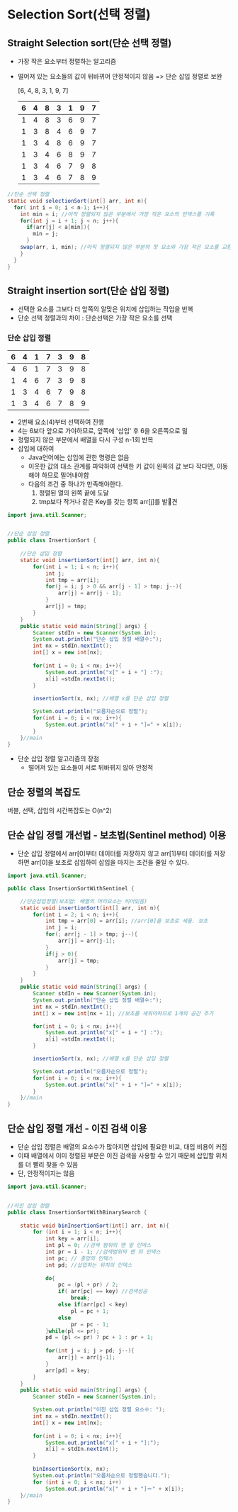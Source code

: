# Selection Sort(선택 정렬)

## Straight Selection sort(단순 선택 정렬)

- 가장 작은 요소부터 정렬하는 알고리즘

- 떨어져 있는 요소들의 값이 뒤바뀌어 안정적이지 않음 => 단순 삽입 정렬로 보완

  [6, 4, 8, 3, 1, 9, 7]

  | 6    | 4    | 8    | 3    | 1    | 9    | 7    |
  | ---- | ---- | ---- | ---- | ---- | ---- | ---- |
  | 1    | 4    | 8    | 3    | 6    | 9    | 7    |
  | 1    | 3    | 8    | 4    | 6    | 9    | 7    |
  | 1    | 3    | 4    | 8    | 6    | 9    | 7    |
  | 1    | 3    | 4    | 6    | 8    | 9    | 7    |
  | 1    | 3    | 4    | 6    | 7    | 9    | 8    |
  | 1    | 3    | 4    | 6    | 7    | 8    | 9    |

```java
//단순 선택 정렬
static void selectionSort(int[] arr, int n){
  for( int i = 0; i < n-1; i++){
    int min = i; //아직 정렬되지 않은 부분에서 가장 작은 요소의 인덱스를 기록
    for(int j = i + 1; j < n; j++){
      if(arr[j] < a[min]){
        min = j;
      }
    swap(arr, i, min); //아직 정렬되지 않은 부분의 첫 요소와 가장 작은 요소를 교환
    }
  }
}
```



## Straight insertion sort(단순 삽입 정렬)

- 선택한 요소를 그보다 더 앞쪽의 알맞은 위치에 삽입하는 작업을 반복
- 단순 선택 정렬과의 차이 : 단순선택은 가장 작은 요소를 선택

### 단순 삽입 정렬

| 6    | 4    | 1    | 7    | 3    | 9    | 8    |
| ---- | ---- | ---- | ---- | ---- | ---- | ---- |
| 4    | 6    | 1    | 7    | 3    | 9    | 8    |
| 1    | 4    | 6    | 7    | 3    | 9    | 8    |
| 1    | 3    | 4    | 6    | 7    | 9    | 8    |
| 1    | 3    | 4    | 6    | 7    | 8    | 9    |

- 2번째 요소(4)부터 선택하여 진행
- 4는 6보다 앞으로 가야하므로, 앞쪽에 '삽입' 후 6을 오른쪽으로 밂
- 정렬되지 않은 부분에서 배열을 다시 구성 n-1회 반복
- 삽입에 대하여
  - Java언어에는 삽입에 관한 명령은 없음
  - 이웃한 값의 대소 관계를 파악하여 선택한 키 값이 왼쪽의 값 보다 작다면, 이동해야 하므로 밀어내야함
  - 다음의 조건 중 하나가 만족해야한다.
    1. 정렬된 열의 왼쪽 끝에 도달
    2. tmp보다 작거나 같은 Key를 갖는 항목 arr[j]를 발견

```java
import java.util.Scanner;


//단순 삽입 정렬
public class InsertionSort {
    
    //단순 삽입 정렬
    static void insertionSort(int[] arr, int n){
        for(int i = 1; i < n; i++){
            int j;
            int tmp = arr[i];
            for(j = i; j > 0 && arr[j - 1] > tmp; j--){
                arr[j] = arr[j - 1];
            }
            arr[j] = tmp;
        }
    }
    public static void main(String[] args) {
        Scanner stdIn = new Scanner(System.in);
        System.out.println("단순 삽입 정렬 배열수:");
        int nx = stdIn.nextInt();
        int[] x = new int[nx];
        
        for(int i = 0; i < nx; i++){
            System.out.println("x[" + i + "] :");
            x[i] =stdIn.nextInt();
        }
        
        insertionSort(x, nx); //배열 x를 단순 삽입 정렬

        System.out.println("오름차순으로 정렬");
        for(int i = 0; i < nx; i++){
            System.out.println("x[" + i + "]=" + x[i]);
        }
    }//main
}
```

- 단순 삽입 정렬 알고리즘의 장점
  - 떨어져 있는 요소들이 서로 뒤바뀌지 않아 안정적

## 단순 정렬의 복잡도

버블, 선택, 삽입의  시간복잡도는 O(n^2)



## 단순 삽입 정렬 개선법 - 보초법(Sentinel  method) 이용

- 단순 삽입 정렬에서 arr[0]부터 데이터를 저장하지 않고 arr[1]부터 데이터를 저장하면 arr[0]을 보초로 삽입하여 삽입을 마치는 조건을 줄일 수 있다.

```java
import java.util.Scanner;

public class InsertionSortWithSentinel {

    //단순삽입정렬(보초법: 배열의 머리요소는 비어있음)
    static void insertionSort(int[] arr, int n){
        for(int i = 2; i < n; i++){
            int tmp = arr[0] = arr[i]; //arr[0]을 보초로 세움. 보초
            int j = i;
            for(; arr[j - 1] > tmp; j--){
                arr[j] = arr[j-1];
            }
            if(j > 0){
                arr[j] = tmp;
            }
        }
    }
    public static void main(String[] args) {
        Scanner stdIn = new Scanner(System.in);
        System.out.println("단순 삽입 정렬 배열수:");
        int nx = stdIn.nextInt();
        int[] x = new int[nx + 1]; //보초를 세워야하므로 1개의 공간 추가 

        for(int i = 0; i < nx; i++){
            System.out.println("x[" + i + "] :");
            x[i] =stdIn.nextInt();
        }

        insertionSort(x, nx); //배열 x를 단순 삽입 정렬

        System.out.println("오름차순으로 정렬");
        for(int i = 0; i < nx; i++){
            System.out.println("x[" + i + "]=" + x[i]);
        }
    }//main
}
```



## 단순 삽입 정렬 개선 - 이진 검색 이용

- 단순 삽입 정렬은 배열의 요소수가 많아지면 삽입에 필요한 비교, 대입 비용이 커짐
- 이때 배열에서 이미 정렬된 부분은 이진 검색을 사용할 수 있기 때문에 삽입할 위치를 더 빨리 찾을 수 있음
- 단, 안정적이지는 않음

```java
import java.util.Scanner;


//이진 삽입 정렬
public class InsertionSortWithBinarySearch {
    
    static void binInsertionSort(int[] arr, int n){
        for (int i = 1; i < n; i++){
            int key = arr[i];
            int pl = 0; //검색 범위의 맨 앞 인덱스
            int pr = i - 1; //검색범위의 맨 뒤 인덱스
            int pc; // 중앙의 인덱스
            int pd; //삽입하는 위치의 인덱스
            
            do{
                pc = (pl + pr) / 2;
                if( arr[pc] == key) //검색성공
                    break;
                else if(arr[pc] < key)
                    pl = pc + 1;
                else
                    pr = pc - 1;
            }while(pl <= pr);
            pd = (pl <= pr) ? pc + 1 : pr + 1;
            
            for(int j = i; j > pd; j--){
                arr[j] = arr[j-1];
            }
            arr[pd] = key;
        }
    }
    public static void main(String[] args) {
        Scanner stdIn = new Scanner(System.in);

        System.out.println("이진 삽입 정렬 요소수: ");
        int nx = stdIn.nextInt();
        int[] x = new int[nx];
        
        for(int i = 0; i < nx; i++){
            System.out.println("x[" + i + "]:");
            x[i] = stdIn.nextInt();
        }
        
        binInsertionSort(x, nx);
        System.out.println("오름차순으로 정렬했습니다.");
        for (int i = 0; i < nx; i++)
            System.out.println("x[" + i + "]＝" + x[i]);
    }//main
}
```

